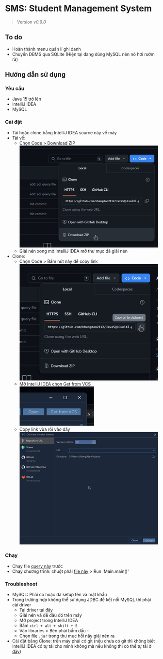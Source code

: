 # SMS: Student Management System
> Version *v0.9.0*

## To do
- Hoàn thành menu quản lí ghi danh
- Chuyển DBMS qua SQLite (Hiện tại đang dùng MySQL nên nó hơi rườm rà)

## Hướng dẫn sử dụng
### Yêu cầu
- Java 15 trở lên
- IntelliJ IDEA
- MySQL

### Cài đặt
- Tải hoặc clone bằng IntelliJ IDEA source này về máy
- Tải về:
  - Chọn Code > Download ZIP  
  ![](img/readme/downloadzip.png)
  - Giải nén xong mở IntelliJ IDEA mở thư mục đã giải nén
- Clone:
  - Chọn Code > Bấm nút này để copy link  
  ![](img/readme/clonerepo.png)
  - Mở IntelliJ IDEA chọn Get from VCS  
  ![](img/readme/getfromvcs.png)
  - Copy link vừa rồi vào đây  
  ![](img/readme/gitclone.png)

### Chạy
- Chạy file [query này](src/main/java/app/program/data/console.sql) trước
- Chạy chương trình: chuột phải [file này](src/main/java/app/Main.java) > Run 'Main.main()'
    
### Troubleshoot
- MySQL: Phải có hoặc đã setup tên và mật khẩu
- Trong trường hợp không thể sử dụng JDBC để kết nối MySQL thì phải cài driver
  - Tại driver tại [đây](https://cdn.mysql.com//Downloads/Connector-J/mysql-connector-j-8.4.0.zip)
  - Giải nén và để đâu đó trên máy
  - Mở project trong IntelliJ IDEA
  - Bấm `ctrl + alt + shift + S`
  - Vào libraries > Bên phải bấm dấu `+`
  - Chọn file `.jar` trong thư mục hồi nãy giải nén ra
- Cài đặt bằng Clone: trên máy phải có git (nếu chưa có git thì không biết IntelliJ IDEA có tự tải cho mình không mà nếu không thì có thể tự tải ở [đây](https://objects.githubusercontent.com/github-production-release-asset-2e65be/23216272/5f9e16a0-35b4-4c55-a28a-4405fe0e3346?X-Amz-Algorithm=AWS4-HMAC-SHA256&X-Amz-Credential=AKIAVCODYLSA53PQK4ZA%2F20240513%2Fus-east-1%2Fs3%2Faws4_request&X-Amz-Date=20240513T202203Z&X-Amz-Expires=300&X-Amz-Signature=65d9072eafe93512d0799e6f45d63e869c20a771de4325054646c2d5888ce8ea&X-Amz-SignedHeaders=host&actor_id=92587073&key_id=0&repo_id=23216272&response-content-disposition=attachment%3B%20filename%3DGit-2.45.0-64-bit.exe&response-content-type=application%2Foctet-stream))